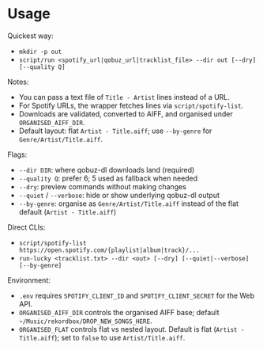 # Usage

Quickest way:

- `mkdir -p out`
- `script/run <spotify_url|qobuz_url|tracklist_file> --dir out [--dry] [--quality Q]`

Notes:

- You can pass a text file of `Title - Artist` lines instead of a URL.
- For Spotify URLs, the wrapper fetches lines via `script/spotify-list`.
- Downloads are validated, converted to AIFF, and organised under `ORGANISED_AIFF_DIR`.
- Default layout: flat `Artist - Title.aiff`; use `--by-genre` for `Genre/Artist/Title.aiff`.

Flags:

- `--dir DIR`: where qobuz-dl downloads land (required)
- `--quality Q`: prefer 6; 5 used as fallback when needed
- `--dry`: preview commands without making changes
- `--quiet` / `--verbose`: hide or show underlying qobuz-dl output
- `--by-genre`: organise as `Genre/Artist/Title.aiff` instead of the flat default (`Artist - Title.aiff`)

Direct CLIs:

- `script/spotify-list https://open.spotify.com/{playlist|album|track}/...`
- `run-lucky <tracklist.txt> --dir <out> [--dry] [--quiet|--verbose] [--by-genre]`

Environment:

- `.env` requires `SPOTIFY_CLIENT_ID` and `SPOTIFY_CLIENT_SECRET` for the Web API.
- `ORGANISED_AIFF_DIR` controls the organised AIFF base; default `~/Music/rekordbox/DROP_NEW_SONGS_HERE`.
- `ORGANISED_FLAT` controls flat vs nested layout. Default is flat (`Artist - Title.aiff`); set to `false` to use `Artist/Title.aiff`.
